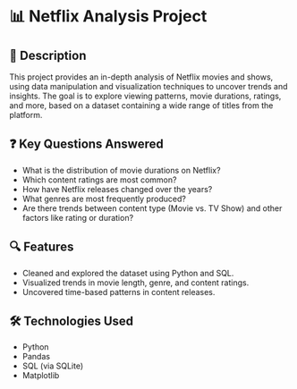 # 📊 Netflix Analysis Project

## 📝 Description
This project provides an in-depth analysis of Netflix movies and shows, using data manipulation and visualization techniques to uncover trends and insights. The goal is to explore viewing patterns, movie durations, ratings, and more, based on a dataset containing a wide range of titles from the platform.

## ❓ Key Questions Answered
- What is the distribution of movie durations on Netflix?
- Which content ratings are most common?
- How have Netflix releases changed over the years?
- What genres are most frequently produced?
- Are there trends between content type (Movie vs. TV Show) and other factors like rating or duration?

## 🔍 Features
- Cleaned and explored the dataset using Python and SQL.
- Visualized trends in movie length, genre, and content ratings.
- Uncovered time-based patterns in content releases.

## 🛠 Technologies Used
- Python  
- Pandas  
- SQL (via SQLite) 
- Matplotlib  
  

